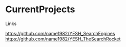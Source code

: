 # CurrentProjects
Links

https://github.com/name1982/YESH_SearchEngines
https://github.com/name1982/YESH_TheSearchRocket
